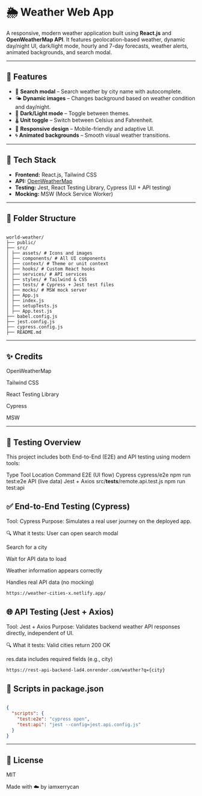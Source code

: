 # 🌦️ Weather Web App

A responsive, modern weather application built using **React.js** and **OpenWeatherMap API**. It features geolocation-based weather, dynamic day/night UI, dark/light mode, hourly and 7-day forecasts, weather alerts, animated backgrounds, and search modal.

---

## 🚀 Features


- 🔎 **Search modal** – Search weather by city name with autocomplete.
- 🌤️ **Dynamic images** – Changes background based on weather condition and day/night.
- 🎨 **Dark/Light mode** – Toggle between themes.
- 🌡️ **Unit toggle** – Switch between Celsius and Fahrenheit.
- 📱 **Responsive design** – Mobile-friendly and adaptive UI.
- 🌀 **Animated backgrounds** – Smooth visual weather transitions.

---

## 🧰 Tech Stack

- **Frontend:** React.js, Tailwind CSS
- **API:** [OpenWeatherMap](https://openweathermap.org/api)
- **Testing:** Jest, React Testing Library, Cypress (UI + API testing)
- **Mocking:** MSW (Mock Service Worker)

---

## 📁 Folder Structure

```

world-weather/
├── public/
├── src/
│ ├── assets/ # Icons and images
│ ├── components/ # All UI components
│ ├── context/ # Theme or unit context
│ ├── hooks/ # Custom React hooks
│ ├── services/ # API services
│ ├── styles/ # Tailwind & CSS
│ ├── tests/ # Cypress + Jest test files
│ ├── mocks/ # MSW mock server
│ ├── App.js
│ ├── index.js
│ ├── setupTests.js
│ ├── App.test.js
├── babel.config.js
├── jest.config.js
├── cypress.config.js
├── README.md

```

---

## ✨ Credits
OpenWeatherMap

Tailwind CSS

React Testing Library

Cypress

MSW

---

## 🧪 Testing Overview
This project includes both End-to-End (E2E) and API testing using modern tools:

Type	Tool	Location	Command
E2E (UI flow)	Cypress	cypress/e2e	npm run test:e2e
API (live data)	Jest + Axios	src/__tests__/remote.api.test.js	npm run test:api

## ✅ End-to-End Testing (Cypress)
Tool: Cypress
Purpose: Simulates a real user journey on the deployed app.

🔍 What it tests:
User can open search modal

Search for a city

Wait for API data to load

Weather information appears correctly

Handles real API data (no mocking)

```bash
https://weather-cities-x.netlify.app/
```

## 🌐 API Testing (Jest + Axios)
Tool: Jest + Axios
Purpose: Validates backend weather API responses directly, independent of UI.

🔍 What it tests:
Valid cities return 200 OK

res.data includes required fields (e.g., city)

```bash
https://rest-api-backend-lad4.onrender.com/weather?q={city}
```

## 📜 Scripts in package.json

```json

{
  "scripts": {
    "test:e2e": "cypress open",
    "test:api": "jest --config=jest.api.config.js"
  }
}
```

---
## 📄 License
MIT

Made with ☁️ by iamxerrycan